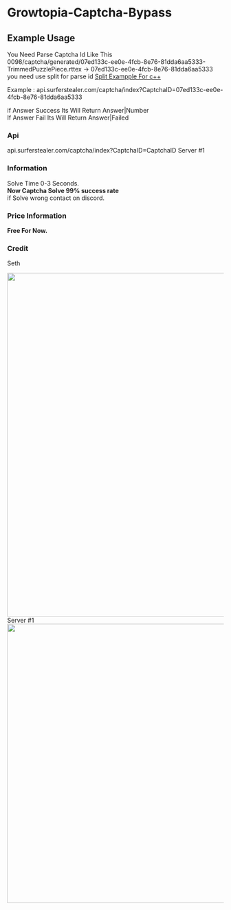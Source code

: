 # Growtopia-Captcha-Bypass

## Example Usage
You Need Parse Captcha Id Like This <br>
0098/captcha/generated/07ed133c-ee0e-4fcb-8e76-81dda6aa5333-TrimmedPuzzlePiece.rttex -> 07ed133c-ee0e-4fcb-8e76-81dda6aa5333<br>
you need use split for parse id
<a href="https://stackoverflow.com/questions/14265581/parse-split-a-string-in-c-using-string-delimiter-standard-c">Split Exampple For c++</a>

Example  : api.surferstealer.com/captcha/index?CaptchaID=07ed133c-ee0e-4fcb-8e76-81dda6aa5333

if Answer Success Its Will Return Answer|Number<br>
If Answer Fail Its Will Return Answer|Failed<br>

### Api
api.surferstealer.com/captcha/index?CaptchaID=CaptchaID Server #1 <br>

### Information
Solve Time 0-3 Seconds.<br>
<strong>Now Captcha Solve  99% success rate</strong><br>
if Solve wrong contact on discord.

### Price Information
<strong>Free For Now.</strong><br>

### Credit
Seth

 <img src="https://cdn.upload.systems/uploads/Jk0ObqyY.png" width="800" />
 Server #1
 <img src="https://cdn.upload.systems/uploads/VRDoxnJY.gif" width="650" />
